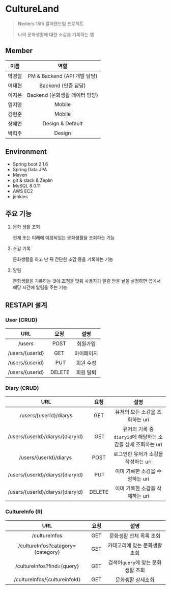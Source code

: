 # CultureLand

> Nexters 15th 컬쳐랜드팀 프로젝트
>
> 나의 문화생활에 대한 소감을 기록하는 앱

## Member

이름 | 역할
:--: | :--:
박경철 | PM & Backend (API 개발 담당)
이태현 | Backend (인증 담당)
이지은 | Backend (문화생활 데이터 담당)
임지영 | Mobile
김현준 | Mobile
장혜연 | Design & Default
박희주 | Design

## Environment

- Spring boot 2.1.6
- Spring Data JPA
- Maven
- git & slack & Zeplin
- MySQL 8.0.11
- AWS EC2
- jenkins

## 주요 기능

1. 문화 생활 조회

   현재 또는 미래에 예정되있는 문화생활을 조회하는 기능

2. 소감 기록

   문화생활을 하고 난 뒤 간단한 소감 등을 기록하는 기능

3. 알림

   문화생활을 기록하는 것에 초점을 맞춰 사용자가 알림 받을 날을 설정하면 앱에서 해당 시간에 알림을 주는 기능

## RESTAPI 설계

### User (CRUD)

URL | 요청 | 설명
:--: | :--: | :--:
/users | POST | 회원가입
/users/{userId} | GET | 마이페이지
/users/{userid} |  PUT | 회원 수정
/users/{userid} |  DELETE | 회원 탈퇴

### Diary (CRUD)

URL | 요청 | 설명
:--: | :--: | :--:
/users/{userId}/diarys | GET |  유저의 모든 소감을 조회하는 uri
/users/{userId}/diarys/{diaryId} | GET |  유저의 기록 중 `diaryid`에 해당하는 소감을 상세 조회하는 uri
/users/{userId}/diarys | POST | 로그인한 유저가 소감을 작성하는 uri
/users/{userId}/diarys/{diaryId} | PUT | 이미 기록한 소감을 수정하는 uri
/users/{userId}/diarys/{diaryId} | DELETE | 이미 기록한 소감을 삭제하는 uri

### CultureInfo (R)

URL | 요청 | 설명
:--: | :--: | :--:
/cultureInfos | GET | 문화생활 전체 목록 조회
/cultureInfos?category={category} | GET | 카테고리에 맞는 문화생활 조회
/cultureInfos?find={query} | GET | 검색어`query`에 맞는 문화생활 조회
/cultureInfos/{cultureinfoId} | GET | 문화생활 상세조회

